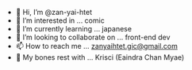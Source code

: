- 👋 Hi, I’m @zan-yai-htet
- 👀 I’m interested in ... comic
- 🌱 I’m currently learning ... japanese
- 💞️ I’m looking to collaborate on ... front-end dev
- 📫 How to reach me ... zanyaihtet.gic@gmail.com
- 💜 My bones rest with ... Krisci (Eaindra Chan Myae)
<!---
zan-yai-htet/zan-yai-htet is a ✨ special ✨ repository because its `README.md` (this file) appears on your GitHub profile.
You can click the Preview link to take a look at your changes.
--->
